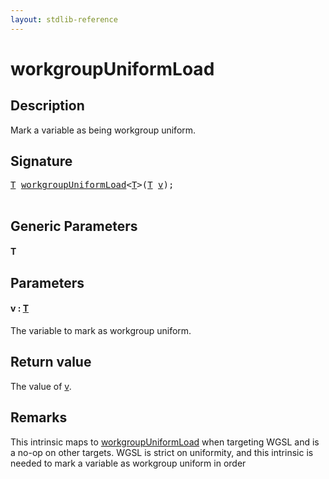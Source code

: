 ```yaml
---
layout: stdlib-reference
---
```


# workgroupUniformLoad

## Description

Mark a variable as being workgroup uniform.



## Signature 

<pre>
<a href="workgroupuniformload-9g.md#typeparam-T" class="code_type">T</a> <a href="workgroupuniformload-9g.md">workgroupUniformLoad</a>&lt;<a href="workgroupuniformload-9g.md#typeparam-T" class="code_type">T</a>&gt;(<a href="workgroupuniformload-9g.md#typeparam-T" class="code_type">T</a> <a href="workgroupuniformload-9g.md#decl-v" class="code_param">v</a>);

</pre>

## Generic Parameters

####  <a id="typeparam-T"></a>T

## Parameters

####  <a id="decl-v"></a>v  : [T](workgroupuniformload-9g.md#typeparam-T)
The variable to mark as workgroup uniform.


## Return value
The value of <span class='code'><a href="workgroupuniformload-9g.md#decl-v" class="code_param">v</a></span>.

## Remarks
This intrinsic maps to <span class='code'><a href="workgroupuniformload-9g.md">workgroupUniformLoad</a></span> when targeting WGSL and is a no-op on other targets.
WGSL is strict on uniformity, and this intrinsic is needed to mark a variable as workgroup uniform in order



<script>
// Fix .md links to .html when on ReadTheDocs
if (window.location.hostname.includes('readthedocs') || 
    window.location.hostname.includes('rtfd.io')) {
  document.addEventListener('DOMContentLoaded', function() {
    const links = document.querySelectorAll('a');
    links.forEach(link => {
      if (link.getAttribute('href') && link.getAttribute('href').endsWith('.md')) {
        link.href = link.href.replace(/\.md($|#|\?)/, '.html$1');
      }
    });
  });
}
</script>
